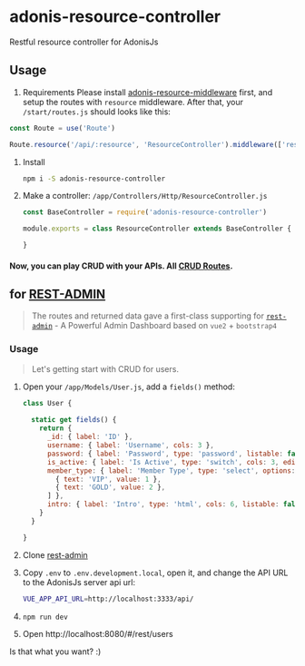 # adonis-resource-controller
Restful resource controller for AdonisJs

## Usage
1. Requirements
  Please install [adonis-resource-middleware](https://github.com/wxs77577/adonis-resource-middleware) first, and setup the routes with `resource` middleware. After that, your `/start/routes.js` should looks like this:
  ```javascript
  const Route = use('Route')

  Route.resource('/api/:resource', 'ResourceController').middleware(['resource'])
  ```
1. Install 
    ```bash
    npm i -S adonis-resource-controller
    ```
1. Make a controller: `/app/Controllers/Http/ResourceController.js`
    ```javascript
    const BaseController = require('adonis-resource-controller')

    module.exports = class ResourceController extends BaseController {

    }
    ```
#### Now, you can play CRUD with your APIs. All [CRUD Routes](https://www.adonisjs.com/docs/4.1/routing#_route_resources).

## for [REST-ADMIN](https://github.com/wxs77577/rest-admin)

> The routes and returned data gave a first-class supporting for [`rest-admin`](https://github.com/wxs77577/rest-admin) - A Powerful Admin Dashboard based on `vue2` + `bootstrap4`

### Usage
> Let's getting start with CRUD for users.
1. Open your `/app/Models/User.js`, add a `fields()` method:
    ```javascript
    class User {
      
      static get fields() {
        return {
          _id: { label: 'ID' },
          username: { label: 'Username', cols: 3 },
          password: { label: 'Password', type: 'password', listable: false, cols: 3 },
          is_active: { label: 'Is Active', type: 'switch', cols: 3, editable: false },
          member_type: { label: 'Member Type', type: 'select', options: [
            { text: 'VIP', value: 1 },
            { text: 'GOLD', value: 2 },
          ] },
          intro: { label: 'Intro', type: 'html', cols: 6, listable: false, },
        }
      }

    }
    ```

1. Clone [rest-admin](https://github.com/wxs77577/rest-admin)
1. Copy `.env` to `.env.development.local`, open it, and change the API URL to the AdonisJs server api url:
    ```bash
    VUE_APP_API_URL=http://localhost:3333/api/
    ```
1. `npm run dev`
1. Open http://localhost:8080/#/rest/users

Is that what you want? :)
